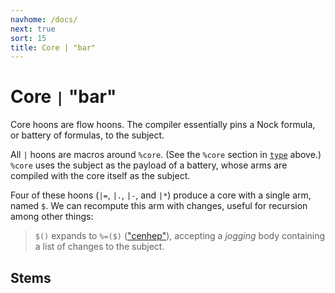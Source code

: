 ```yaml
---
navhome: /docs/
next: true
sort: 15
title: Core | "bar"
---
```


# Core `|` "bar"

Core hoons are flow hoons. The compiler essentially pins a Nock
formula, or battery of formulas, to the subject.

All `|` hoons are macros around `%core`. (See the `%core`
section in [`type`](../../basic#-core-p-type-q-map-term-type) above.)
`%core` uses the subject as the payload of a battery, whose arms are
compiled with the core itself as the subject.

Four of these hoons (`|=`, `|.`, `|-`, and `|*`) produce a
core with a single arm, named `$`. We can recompute this arm 
with changes, useful for recursion among other things: 

> `$()` expands to `%=($)` (["cenhep"](../cen/hep)), accepting 
> a *jogging* body containing a list of changes to the subject.

## Stems

<list dataPreview="true" className="runes"></list>
